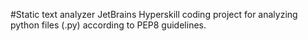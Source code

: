 #Static text analyzer
JetBrains Hyperskill coding project for analyzing python files (.py) according to PEP8 guidelines.
